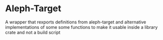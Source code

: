 # Aleph-Target

A wrapper that rexports definitions from aleph-target and alternative implementations of some
some functions to make it usable inside a library crate and not a build script